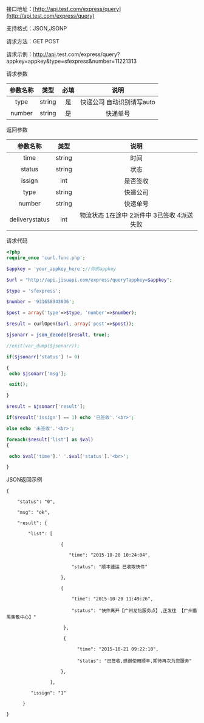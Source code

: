 接口地址：[http://api.test.com/express/query](http://api.test.com/express/query)

支持格式：JSON,JSONP

请求方法：GET POST

请求示例：[http://api](http://api).test.com/express/query?appkey=appkey&type=sfexpress&number=11221313

请求参数

| 参数名称 | 类型 | 必填 | 说明 |
| :---: | :---: | :---: | :---: |
| type | string | 是 | 快递公司 自动识别请写auto |
| number | string | 是 | 快递单号 |

返回参数

| 参数名称 | 类型 | 说明 |
| :---: | :---: | :---: |
| time | string | 时间 |
| status | string | 状态 |
| issign | int | 是否签收 |
| type | string | 快递公司 |
| number | string | 快递单号 |
| deliverystatus | int | 物流状态 1在途中 2派件中 3已签收 4派送失败 |

请求代码

```php
<?php
require_once 'curl.func.php';

$appkey = 'your_appkey_here';//你的appkey

$url = "http://api.jisuapi.com/express/query?appkey=$appkey";

$type = 'sfexpress';

$number = '931658943036';

$post = array('type'=>$type, 'number'=>$number);

$result = curlOpen($url, array('post'=>$post));

$jsonarr = json_decode($result, true);

//exit(var_dump($jsonarr));

if($jsonarr['status'] != 0)

{
 echo $jsonarr['msg'];

 exit();

}

$result = $jsonarr['result'];

if($result['issign'] == 1) echo '已签收'.'<br>';

else echo '未签收'.'<br>';

foreach($result['list'] as $val)
{

 echo $val['time'].' '.$val['status'].'<br>';

}
```

JSON返回示例

```
{

    "status": "0",

    "msg": "ok",

    "result": {

        "list": [

                    {

                       "time": "2015-10-20 10:24:04",

                        "status": "顺丰速运 已收取快件"

                    },

                    {

                        "time": "2015-10-20 11:49:26",

                        "status": "快件离开【广州龙怡服务点】,正发往 【广州番禺集散中心】"

                     },

                     {

                          "time": "2015-10-21 09:22:10",

                          "status": "已签收,感谢使用顺丰,期待再次为您服务"

                    },

                ],

         "issign": "1"

      }

}
```



